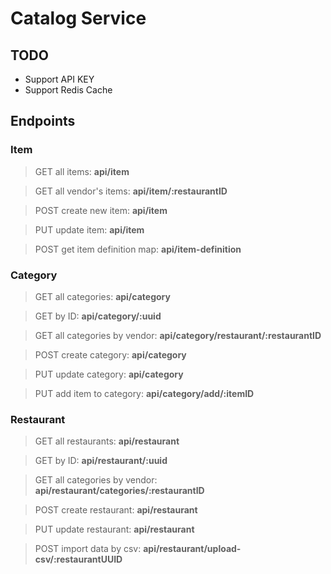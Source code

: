 # Catalog Service

## TODO

- Support API KEY
- Support Redis Cache


## Endpoints

### Item

> GET all items: **api/item**

> GET all vendor's items: **api/item/:restaurantID**

> POST create new item: **api/item**

> PUT update item: **api/item**

> POST get item definition map: **api/item-definition**


### Category

> GET all categories: **api/category**

> GET by ID: **api/category/:uuid**

> GET all categories by vendor: **api/category/restaurant/:restaurantID**

> POST create category: **api/category**

> PUT update category: **api/category**

> PUT add item to category: **api/category/add/:itemID**


### Restaurant

> GET all restaurants: **api/restaurant**

> GET by ID: **api/restaurant/:uuid**

> GET all categories by vendor: **api/restaurant/categories/:restaurantID**

> POST create restaurant: **api/restaurant**

> PUT update restaurant: **api/restaurant**

> POST import data by csv: **api/restaurant/upload-csv/:restaurantUUID**